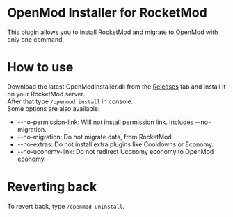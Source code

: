 # OpenMod Installer for RocketMod
This plugin allows you to install RocketMod and migrate to OpenMod with only one command.


# How to use
Download the latest OpenModInstaller.dll from the [Releases](https://github.com/openmod/OpenMod.Installer.RocketMod/releases/) tab and install it on your RocketMod server.  
After that type `/openmod install` in console.   
Some options are also available:
* --no-permission-link: Will not install permission link. Includes --no-migration.
* --no-migration: Do not migrate data, from RocketMod
* --no-extras: Do not install extra plugins like Cooldowns or Economy.
* --no-uconomy-link: Do not redirect Uconomy economy to OpenMod economy.

# Reverting back
To revert back, type `/openmod uninstall`.